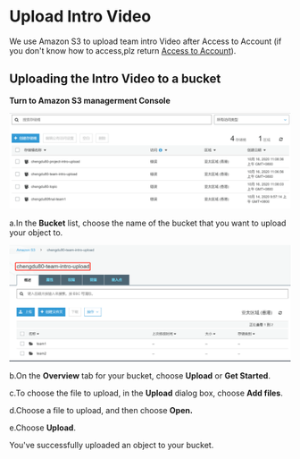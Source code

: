 # Upload Intro Video

We use Amazon S3 to upload team intro Video after Access to Account \(if you don't know how to access,plz return [Access to Account](sign-console.md)\).

## Uploading the Intro Video to a bucket <a id="PuttingAnObjectInABucket"></a>

**Turn to Amazon S3 managerment Console**

![](../.gitbook/assets/1602823304-1-.jpg)

a.In the **Bucket** list, choose the name of the bucket that you want to upload your object to.

![](../.gitbook/assets/1602823571-1-.jpg)

b.On the **Overview** tab for your bucket, choose **Upload** or **Get Started**.

c.To choose the file to upload, in the **Upload** dialog box, choose **Add files**.

d.Choose a file to upload, and then choose **Open.**

e.Choose **Upload**.

You've successfully uploaded an object to your bucket.

